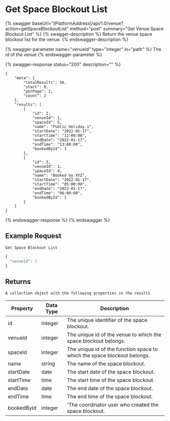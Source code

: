 # Get Space Blockout List

{% swagger baseUrl="[PlatformAddress]/api/1.0/venue?action=getSpaceBlockoutList" method="post" summary="Get Venue Space Blockout List" %}
{% swagger-description %}
Return the venue space blockout list for the venue.
{% endswagger-description %}

{% swagger-parameter name="venueId" type="integer" in="path" %}
The id of the venue
{% endswagger-parameter %}

{% swagger-response status="200" description="" %}
```
{
    "meta": {
        "totalResults": 56,
        "start": 0,
        "perPage": 2,
        "count": 2
    },
    "results": [
        {
            "id": 2,
            "venueId": 1,
            "spaceId": 5,
            "name": "Public Holiday 1",
            "startDate": "2022-01-17",
            "startTime": "12:00:00",
            "endDate": "2022-01-17",
            "endTime": "13:00:00",
            "bookedById": 1
        },
        {
            "id": 3,
            "venueId": 1,
            "spaceId": 4,
            "name": "Booked by XYZ",
            "startDate": "2022-01-17",
            "startTime": "05:00:00",
            "endDate": "2022-01-17",
            "endTime": "06:00:00",
            "bookedById": 1
        }
    ]
}
```
{% endswagger-response %}
{% endswagger %}

## Example Request

`Get Space Blockout List`

```javascript
{
  "venueId": 1
}
```

## Returns

`A collection object with the following properties in the results`

| Property   | Data Type | Description                                                              |
|------------|-----------|--------------------------------------------------------------------------|
| id         | integer   | The unique identifier of the space blockout.                             |
| venueId    | integer   | The unique id of the venue to which the space blockout belongs.          |
| spaceId    | integer   | The unique id of the function space to which the space blockout belongs. |
| name       | string    | The name of the space blockout.                                          |
| startDate  | date      | The start date of the space blockout.                                    |
| startTime  | time      | The start time of the space blockout.                                    |
| endDate    | date      | The end date of the space blockout.                                      |
| endTime    | time      | The end time of the space blockout.                                      |
| bookedById | integer   | 'The coordinator user who created the space blockout.                    |